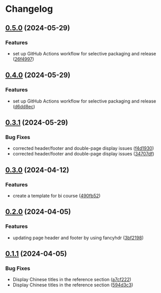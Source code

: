 # Changelog

## [0.5.0](https://github.com/hakuna-max/course_report/compare/v0.4.0...v0.5.0) (2024-05-29)


### Features

* set up GitHub Actions workflow for selective packaging and release ([26f4997](https://github.com/hakuna-max/course_report/commit/26f49972d7fe304f211c159837768db60619ca43))

## [0.4.0](https://github.com/hakuna-max/course_report/compare/v0.3.1...v0.4.0) (2024-05-29)


### Features

* set up GitHub Actions workflow for selective packaging and release ([d6dd8ec](https://github.com/hakuna-max/course_report/commit/d6dd8ecfce0e546b4f25a80273473cc7f2e30e1d))

## [0.3.1](https://github.com/hakuna-max/course_report/compare/v0.3.0...v0.3.1) (2024-05-29)


### Bug Fixes

* corrected header/footer and double-page display issues ([f4d1930](https://github.com/hakuna-max/course_report/commit/f4d193064a104d63c147c6446ea55de3665af9bf))
* corrected header/footer and double-page display issues ([34707df](https://github.com/hakuna-max/course_report/commit/34707df67b54408593bbe91c8ba279dac01aacec))

## [0.3.0](https://github.com/hakuna-max/course_report/compare/v0.2.0...v0.3.0) (2024-04-12)


### Features

* create a template for bi course ([490fb52](https://github.com/hakuna-max/course_report/commit/490fb52485a8c75c7eda5e23e81c9ee8c69fea2f))

## [0.2.0](https://github.com/hakuna-max/course_report/compare/v0.1.1...v0.2.0) (2024-04-05)


### Features

* updating page header and footer by using fancyhdr ([3bf2198](https://github.com/hakuna-max/course_report/commit/3bf21985915b2ec6e7462d0cd6f44d4795d3d89f))

## [0.1.1](https://github.com/hakuna-max/course_report/compare/v0.1.0...v0.1.1) (2024-04-05)


### Bug Fixes

* Display Chinese titles in the reference section ([a7cf222](https://github.com/hakuna-max/course_report/commit/a7cf22263930598a894868cbdcf4a2c5d4feb8c0))
* Display Chinese titles in the reference section ([594d3c3](https://github.com/hakuna-max/course_report/commit/594d3c39737e5f8b4b57931d07f77c47152c8102))
